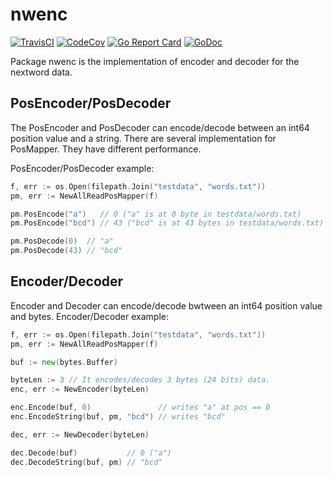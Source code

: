 # nwenc

[![TravisCI](https://travis-ci.org/high-moctane/nwenc.svg?branch=master)](https://travis-ci.org/high-moctane/nwenc)
[![CodeCov](https://codecov.io/gh/high-moctane/nwenc/branch/master/graph/badge.svg)](https://codecov.io/gh/high-moctane/nwenc)
[![Go Report Card](https://goreportcard.com/badge/github.com/high-moctane/nwenc)](https://github.com/high-moctane/nwenc)
[![GoDoc](https://godoc.org/github.com/high-moctane/nwenc?status.svg)](https://godoc.org/github.com/high-moctane/nwenc)

Package nwenc is the implementation of encoder and decoder for the nextword data.

## PosEncoder/PosDecoder

The PosEncoder and PosDecoder can encode/decode between an int64 position value
and a string.
There are several implementation for PosMapper.
They have different performance.

PosEncoder/PosDecoder example:

```go
f, err := os.Open(filepath.Join("testdata", "words.txt"))
pm, err := NewAllReadPosMapper(f)

pm.PosEncode("a")   // 0 ("a" is at 0 byte in testdata/words.txt)
pm.PosEncode("bcd") // 43 ("bcd" is at 43 bytes in testdata/words.txt)

pm.PosDecode(0)  // "a"
pm.PosDecode(43) // "bcd"
```

## Encoder/Decoder

Encoder and Decoder can encode/decode bwtween an int64 position value and bytes.
Encoder/Decoder example:


```go
f, err := os.Open(filepath.Join("testdata", "words.txt"))
pm, err := NewAllReadPosMapper(f)

buf := new(bytes.Buffer)

byteLen := 3 // It encodes/decodes 3 bytes (24 bits) data.
enc, err := NewEncoder(byteLen)

enc.Encode(buf, 0)               // writes "a" at pos == 0
enc.EncodeString(buf, pm, "bcd") // writes "bcd"

dec, err := NewDecoder(byteLen)

dec.Decode(buf)           // 0 ("a")
dec.DecodeString(buf, pm) // "bcd"
```